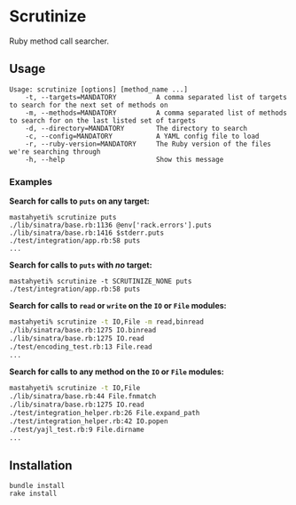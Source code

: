 # Scrutinize

Ruby method call searcher.

## Usage

```
Usage: scrutinize [options] [method_name ...]
    -t, --targets=MANDATORY          A comma separated list of targets to search for the next set of methods on
    -m, --methods=MANDATORY          A comma separated list of methods to search for on the last listed set of targets
    -d, --directory=MANDATORY        The directory to search
    -c, --config=MANDATORY           A YAML config file to load
    -r, --ruby-version=MANDATORY     The Ruby version of the files we're searching through
    -h, --help                       Show this message
```

### Examples

**Search for calls to `puts` on any target:**

```
mastahyeti% scrutinize puts
./lib/sinatra/base.rb:1136 @env['rack.errors'].puts
./lib/sinatra/base.rb:1416 $stderr.puts
./test/integration/app.rb:58 puts
...
```

**Search for calls to `puts` with *no* target:**

```
mastahyeti% scrutinize -t SCRUTINIZE_NONE puts
./test/integration/app.rb:58 puts
```

**Search for calls to `read` or `write` on the `IO` or `File` modules:**

```bash
mastahyeti% scrutinize -t IO,File -m read,binread
./lib/sinatra/base.rb:1275 IO.binread
./lib/sinatra/base.rb:1275 IO.read
./test/encoding_test.rb:13 File.read
...
```

**Search for calls to any method on the `IO` or `File` modules:**

```bash
mastahyeti% scrutinize -t IO,File
./lib/sinatra/base.rb:44 File.fnmatch
./lib/sinatra/base.rb:1275 IO.read
./test/integration_helper.rb:26 File.expand_path
./test/integration_helper.rb:42 IO.popen
./test/yajl_test.rb:9 File.dirname
...
```

## Installation

```
bundle install
rake install
```

